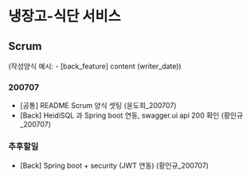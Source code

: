 # 냉장고-식단 서비스


## Scrum
(작성양식 예시: - [back_feature] content (writer_date))

### 200707
- [공통] README Scrum 양식 셋팅 (윤도희_200707)
- [Back] HeidiSQL 과 Spring boot 연동, swagger.ui api 200 확인 (황인규_200707) 

### 추후할일
- [Back] Spring boot + security (JWT 연동) (황인규_200707)
